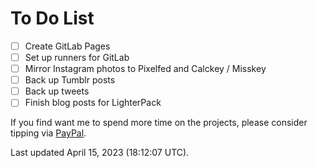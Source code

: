 # To Do List
- [ ]  Create GitLab Pages
  - [ ] Set up runners for GitLab 
- [ ]  Mirror Instagram photos to Pixelfed and Calckey / Misskey
- [ ] Back up Tumblr posts
- [ ] Back up tweets
- [ ] Finish blog posts for LighterPack

If you find want me to spend more time on the projects, please consider tipping via [PayPal](https://paypal.me/bglamours).

Last updated April 15, 2023 (18:12:07 UTC).
